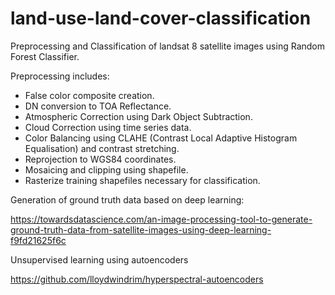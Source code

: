 # land-use-land-cover-classification

Preprocessing and Classification of landsat 8 satellite images using Random Forest Classifier.

Preprocessing includes:
- False color composite creation.
- DN conversion to TOA Reflectance.
- Atmospheric Correction using Dark Object Subtraction.
- Cloud Correction using time series data.
- Color Balancing using CLAHE (Contrast Local Adaptive Histogram Equalisation) and contrast stretching.
- Reprojection to WGS84 coordinates.
- Mosaicing and clipping using shapefile.
- Rasterize training shapefiles necessary for classification.


Generation of ground truth data based on deep learning:

https://towardsdatascience.com/an-image-processing-tool-to-generate-ground-truth-data-from-satellite-images-using-deep-learning-f9fd21625f6c

Unsupervised learning using autoencoders

https://github.com/lloydwindrim/hyperspectral-autoencoders
